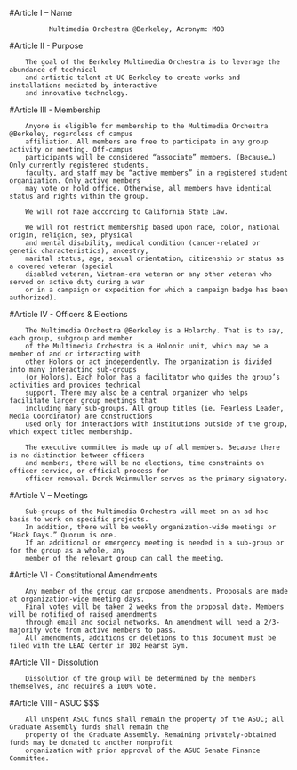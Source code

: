 #Article I – Name

              Multimedia Orchestra @Berkeley, Acronym: MOB

#Article II - Purpose
                   	
        The goal of the Berkeley Multimedia Orchestra is to leverage the abundance of technical 
        and artistic talent at UC Berkeley to create works and installations mediated by interactive 
        and innovative technology.

#Article III - Membership

        Anyone is eligible for membership to the Multimedia Orchestra @Berkeley, regardless of campus 
        affiliation. All members are free to participate in any group activity or meeting. Off-campus 
        participants will be considered “associate” members. (Because…) Only currently registered students, 
        faculty, and staff may be “active members” in a registered student organization. Only active members 
        may vote or hold office. Otherwise, all members have identical status and rights within the group.

        We will not haze according to California State Law. 

        We will not restrict membership based upon race, color, national origin, religion, sex, physical 
        and mental disability, medical condition (cancer-related or genetic characteristics), ancestry, 
        marital status, age, sexual orientation, citizenship or status as a covered veteran (special 
        disabled veteran, Vietnam-era veteran or any other veteran who served on active duty during a war 
        or in a campaign or expedition for which a campaign badge has been authorized).

#Article IV - Officers & Elections

        The Multimedia Orchestra @Berkeley is a Holarchy. That is to say, each group, subgroup and member 
        of the Multimedia Orchestra is a Holonic unit, which may be a member of and or interacting with 
        other Holons or act independently. The organization is divided into many interacting sub-groups 
        (or Holons). Each holon has a facilitator who guides the group’s activities and provides technical 
        support. There may also be a central organizer who helps facilitate larger group meetings that 
        including many sub-groups. All group titles (ie. Fearless Leader, Media Coordinator) are constructions 
        used only for interactions with institutions outside of the group, which expect titled membership.

        The executive committee is made up of all members. Because there is no distinction between officers 
        and members, there will be no elections, time constraints on officer service, or official process for 
        officer removal. Derek Weinmuller serves as the primary signatory.

#Article V – Meetings

        Sub-groups of the Multimedia Orchestra will meet on an ad hoc basis to work on specific projects. 
        In addition, there will be weekly organization-wide meetings or “Hack Days.” Quorum is one. 
        If an additional or emergency meeting is needed in a sub-group or for the group as a whole, any 
        member of the relevant group can call the meeting.


#Article VI - Constitutional Amendments

        Any member of the group can propose amendments. Proposals are made at organization-wide meeting days. 
        Final votes will be taken 2 weeks from the proposal date. Members will be notified of raised amendments
        through email and social networks. An amendment will need a 2/3-majority vote from active members to pass. 
        All amendments, additions or deletions to this document must be filed with the LEAD Center in 102 Hearst Gym.

#Article VII - Dissolution 

        Dissolution of the group will be determined by the members themselves, and requires a 100% vote. 

#Article VIII - ASUC $$$

        All unspent ASUC funds shall remain the property of the ASUC; all Graduate Assembly funds shall remain the      
        property of the Graduate Assembly. Remaining privately-obtained funds may be donated to another nonprofit 
        organization with prior approval of the ASUC Senate Finance Committee.
